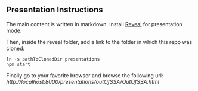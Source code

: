 ## Presentation Instructions
The main content is written in markdown. Install [Reveal](https://github.com/hakimel/reveal.js/) for presentation mode.

Then, inside the reveal folder, add a link to the folder in which this repo was cloned:
    
    ln -s pathToClonedDir presentations
    npm start

Finally go to your favorite browser and browse the following url: *http://localhost:8000/presentations/outOfSSA/OutOfSSA.html* 


